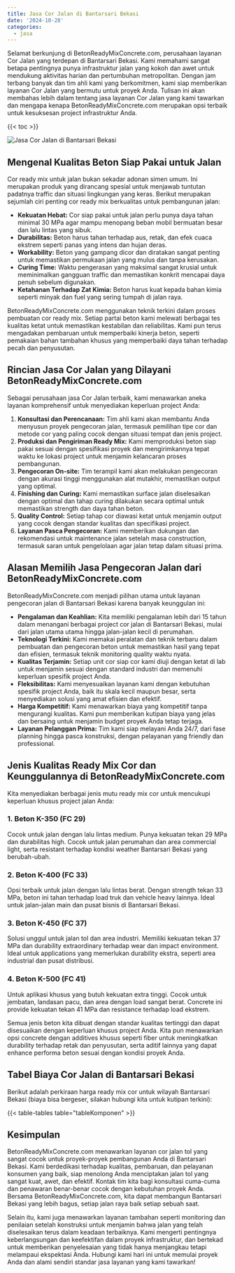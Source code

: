 ```yaml
---
title: Jasa Cor Jalan di Bantarsari Bekasi
date: '2024-10-28'
categories:
  - jasa
---
```


Selamat berkunjung di BetonReadyMixConcrete.com, perusahaan layanan Cor Jalan yang terdepan di Bantarsari Bekasi. Kami memahami sangat betapa pentingnya punya infrastruktur jalan yang kokoh dan awet untuk mendukung aktivitas harian dan pertumbuhan metropolitan. Dengan jam terbang banyak dan tim ahli kami yang berkomitmen, kami siap memberikan layanan Cor Jalan yang bermutu untuk proyek Anda. Tulisan ini akan membahas lebih dalam tentang jasa layanan Cor Jalan yang kami tawarkan dan mengapa kenapa BetonReadyMixConcrete.com merupakan opsi terbaik untuk kesuksesan project infrastruktur Anda.

{{< toc >}}

![Jasa Cor Jalan di Bantarsari Bekasi](https://betoncor8.github.io/cor/harga-beton-readymix-concrete%20(22).png)

## Mengenal Kualitas Beton Siap Pakai untuk Jalan

Cor ready mix untuk jalan bukan sekadar adonan simen umum. Ini merupakan produk yang dirancang spesial untuk menjawab tuntutan padatnya traffic dan situasi lingkungan yang keras. Berikut merupakan sejumlah ciri penting cor ready mix berkualitas untuk pembangunan jalan:

- **Kekuatan Hebat:** Cor siap pakai untuk jalan perlu punya daya tahan minimal 30 MPa agar mampu menopang beban mobil bermuatan besar dan lalu lintas yang sibuk.
- **Durabilitas:** Beton harus tahan terhadap aus, retak, dan efek cuaca ekstrem seperti panas yang intens dan hujan deras.
- **Workability:** Beton yang gampang dicor dan diratakan sangat penting untuk memastikan permukaan jalan yang mulus dan tanpa kerusakan.
- **Curing Time:** Waktu pengerasan yang maksimal sangat krusial untuk meminimalkan gangguan traffic dan memastikan konkrit mencapai daya penuh sebelum digunakan.
- **Ketahanan Terhadap Zat Kimia:** Beton harus kuat kepada bahan kimia seperti minyak dan fuel yang sering tumpah di jalan raya.

BetonReadyMixConcrete.com menggunakan teknik terkini dalam proses pembuatan cor ready mix. Setiap partai beton kami melewati berbagai tes kualitas ketat untuk memastikan kestabilan dan reliabilitas. Kami pun terus mengadakan pembaruan untuk memperbaiki kinerja beton, seperti pemakaian bahan tambahan khusus yang memperbaiki daya tahan terhadap pecah dan penyusutan.

## Rincian Jasa Cor Jalan yang Dilayani BetonReadyMixConcrete.com

Sebagai perusahaan jasa Cor Jalan terbaik, kami menawarkan aneka layanan komprehensif untuk menyediakan keperluan project Anda:

1. **Konsultasi dan Perencanaan:** Tim ahli kami akan membantu Anda menyusun proyek pengecoran jalan, termasuk pemilihan tipe cor dan metode cor yang paling cocok dengan situasi tempat dan jenis project.
2. **Produksi dan Pengiriman Ready Mix:** Kami memproduksi beton siap pakai sesuai dengan spesifikasi proyek dan mengirimkannya tepat waktu ke lokasi project untuk menjamin kelancaran proses pembangunan.
3. **Pengecoran On-site:** Tim terampil kami akan melakukan pengecoran dengan akurasi tinggi menggunakan alat mutakhir, memastikan output yang optimal.
4. **Finishing dan Curing:** Kami memastikan surface jalan diselesaikan dengan optimal dan tahap curing dilakukan secara optimal untuk memastikan strength dan daya tahan beton.
5. **Quality Control:** Setiap tahap cor diawasi ketat untuk menjamin output yang cocok dengan standar kualitas dan specifikasi project.
6. **Layanan Pasca Pengecoran:** Kami memberikan dukungan dan rekomendasi untuk maintenance jalan setelah masa construction, termasuk saran untuk pengelolaan agar jalan tetap dalam situasi prima.

## Alasan Memilih Jasa Pengecoran Jalan dari BetonReadyMixConcrete.com

BetonReadyMixConcrete.com menjadi pilihan utama untuk layanan pengecoran jalan di Bantarsari Bekasi karena banyak keunggulan ini:

- **Pengalaman dan Keahlian:** Kita memiliki pengalaman lebih dari 15 tahun dalam menangani berbagai project cor jalan di Bantarsari Bekasi, mulai dari jalan utama utama hingga jalan-jalan kecil di perumahan.
- **Teknologi Terkini:** Kami memakai peralatan dan teknik terbaru dalam pembuatan dan pengecoran beton untuk memastikan hasil yang tepat dan efisien, termasuk teknik monitoring quality waktu nyata.
- **Kualitas Terjamin:** Setiap unit cor siap cor kami diuji dengan ketat di lab untuk menjamin sesuai dengan standard industri dan memenuhi keperluan spesifik project Anda.
- **Fleksibilitas:** Kami menyesuaikan layanan kami dengan kebutuhan spesifik project Anda, baik itu skala kecil maupun besar, serta menyediakan solusi yang amat efisien dan efektif.
- **Harga Kompetitif:** Kami menawarkan biaya yang kompetitif tanpa mengurangi kualitas. Kami pun memberikan kutipan biaya yang jelas dan bersaing untuk menjamin budget proyek Anda tetap terjaga.
- **Layanan Pelanggan Prima:** Tim kami siap melayani Anda 24/7, dari fase planning hingga pasca konstruksi, dengan pelayanan yang friendly dan professional.

## Jenis Kualitas Ready Mix Cor dan Keunggulannya di BetonReadyMixConcrete.com

Kita menyediakan berbagai jenis mutu ready mix cor untuk mencukupi keperluan khusus project jalan Anda:

### 1\. Beton K-350 (FC 29)

Cocok untuk jalan dengan lalu lintas medium. Punya kekuatan tekan 29 MPa dan durabilitas high. Cocok untuk jalan perumahan dan area commercial light, serta resistant terhadap kondisi weather Bantarsari Bekasi yang berubah-ubah.

### 2\. Beton K-400 (FC 33)

Opsi terbaik untuk jalan dengan lalu lintas berat. Dengan strength tekan 33 MPa, beton ini tahan terhadap load truk dan vehicle heavy lainnya. Ideal untuk jalan-jalan main dan pusat bisnis di Bantarsari Bekasi.

### 3\. Beton K-450 (FC 37)

Solusi unggul untuk jalan tol dan area industri. Memiliki kekuatan tekan 37 MPa dan durability extraordinary terhadap wear dan impact environment. Ideal untuk applications yang memerlukan durability ekstra, seperti area industrial dan pusat distribusi.

### 4\. Beton K-500 (FC 41)

Untuk aplikasi khusus yang butuh kekuatan extra tinggi. Cocok untuk jembatan, landasan pacu, dan area dengan load sangat berat. Concrete ini provide kekuatan tekan 41 MPa dan resistance terhadap load ekstrem.

Semua jenis beton kita dibuat dengan standar kualitas tertinggi dan dapat disesuaikan dengan keperluan khusus project Anda. Kita pun menawarkan opsi concrete dengan additives khusus seperti fiber untuk meningkatkan durability terhadap retak dan penyusutan, serta aditif lainnya yang dapat enhance performa beton sesuai dengan kondisi proyek Anda.

## Tabel Biaya Cor Jalan di Bantarsari Bekasi

Berikut adalah perkiraan harga ready mix cor untuk wilayah Bantarsari Bekasi (biaya bisa bergeser, silakan hubungi kita untuk kutipan terkini):

{{< table-tables table="tableKomponen" >}}

## Kesimpulan

BetonReadyMixConcrete.com menawarkan layanan cor jalan tol yang sangat cocok untuk proyek-proyek pembangunan Anda di Bantarsari Bekasi. Kami berdedikasi terhadap kualitas, pembaruan, dan pelayanan konsumen yang baik, siap menolong Anda menciptakan jalan tol yang sangat kuat, awet, dan efektif. Kontak tim kita bagi konsultasi cuma-cuma dan penawaran benar-benar cocok dengan kebutuhan proyek Anda. Bersama BetonReadyMixConcrete.com, kita dapat membangun Bantarsari Bekasi yang lebih bagus, setiap jalan raya baik setiap sebuah saat.

Selain itu, kami juga menawarkan layanan tambahan seperti monitoring dan penilaian setelah konstruksi untuk menjamin bahwa jalan yang telah diselesaikan terus dalam keadaan terbaiknya. Kami mengerti pentingnya keberlangsungan dan keefektifan dalam proyek infrastruktur, dan bertekad untuk memberikan penyelesaian yang tidak hanya menjangkau tetapi melampaui ekspektasi Anda. Hubungi kami hari ini untuk memulai proyek Anda dan alami sendiri standar jasa layanan yang kami tawarkan!
